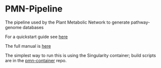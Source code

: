 # PMN-Pipeline

The pipeline used by the Plant Metabolic Network to generate pathway-genome databases

For a quickstart guide see [here](Quickstart.md)

The full manual is [here](Manual.md)

The simplest way to run this is using the Singularity container; build scripts are in the [pmn-container](https://github.com/CharlesHawkinsMSU/pmn-container) repo.
